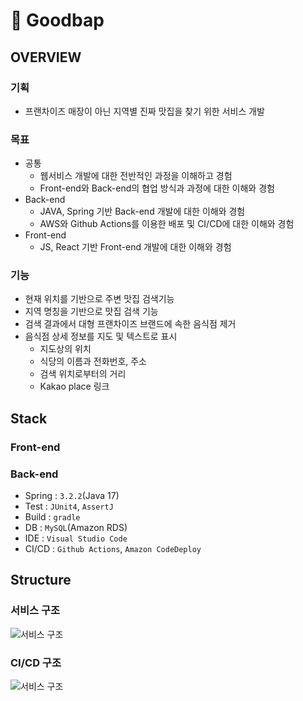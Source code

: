 # 🍚 Goodbap
## OVERVIEW

### 기획

- 프랜차이즈 매장이 아닌 지역별 진짜 맛집을 찾기 위한 서비스 개발

### 목표

- 공통
  - 웹서비스 개발에 대한 전반적인 과정을 이해하고 경험
  - Front-end와 Back-end의 협업 방식과 과정에 대한 이해와 경험
- Back-end
  - JAVA, Spring 기반 Back-end 개발에 대한 이해와 경험
  - AWS와 Github Actions를 이용한 배포 및 CI/CD에 대한 이해와 경험
- Front-end
  - JS, React 기반 Front-end 개발에 대한 이해와 경험

### 기능

- 현재 위치를 기반으로 주변 맛집 검색기능
- 지역 명칭을 기반으로 맛집 검색 기능
- 검색 결과에서 대형 프랜차이즈 브랜드에 속한 음식점 제거
- 음식점 상세 정보를 지도 및 텍스트로 표시
  - 지도상의 위치
  - 식당의 이름과 전화번호, 주소
  - 검색 위치로부터의 거리
  - Kakao place 링크

## Stack

### Front-end



### Back-end

- Spring : `3.2.2`(Java 17)
- Test : `JUnit4`, `AssertJ`
- Build : `gradle`
- DB : `MySQL`(Amazon RDS)
- IDE : `Visual Studio Code`
- CI/CD : `Github Actions`, `Amazon CodeDeploy`

## Structure

### 서비스 구조
![서비스 구조](https://github.com/Goodbap/.github/assets/67535039/76625537-cdd9-42af-9c45-ef8449425e4c)


### CI/CD 구조
![서비스 구조](https://github.com/Goodbap/.github/assets/67535039/0d9690d9-f550-44fa-aa5d-2094e919afef)





<!--

**Here are some ideas to get you started:**

🙋‍♀️ A short introduction - what is your organization all about?
🌈 Contribution guidelines - how can the community get involved?
👩‍💻 Useful resources - where can the community find your docs? Is there anything else the community should know?
🍿 Fun facts - what does your team eat for breakfast?
🧙 Remember, you can do mighty things with the power of [Markdown](https://docs.github.com/github/writing-on-github/getting-started-with-writing-and-formatting-on-github/basic-writing-and-formatting-syntax)
-->
